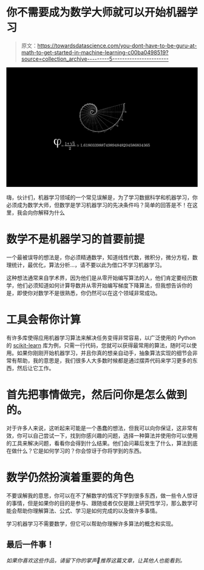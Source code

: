 # 你不需要成为数学大师就可以开始机器学习

> 原文：<https://towardsdatascience.com/you-dont-have-to-be-guru-at-math-to-get-started-in-machine-learning-c00ba0498519?source=collection_archive---------5----------------------->

![](img/0719d3374e5fae2e43755fc695b3e1d1.png)

嗨，伙计们，机器学习领域的一个常见误解是，为了学习数据科学和机器学习，你必须成为数学大师，但数学是学习机器学习的先决条件吗？简单的回答是不！在这里，我会向你解释为什么

# 数学不是机器学习的首要前提

一个最被误导的想法是，你必须精通数学，知道线性代数，微积分，微分方程，数理统计，最优化，算法分析…，请不要以此为借口不学习机器学习。

这种想法通常来自学术界，因为他们是从零开始编写算法的人，他们肯定要经历数学，他们必须知道如何计算导数并从零开始编写梯度下降算法，但我想告诉你的是，即使你对数学不是很熟悉，你仍然可以在这个领域非常成功。

# 工具会帮你计算

有许多库使得应用机器学习算法来解决任务变得非常容易，以广泛使用的 Python 的 [scikit-learn](http://scikit-learn.org/stable/) 库为例，只需一行代码，您就可以获得最常用的算法，随时可以使用。如果你刚刚开始机器学习，并且你真的想亲自动手，抽象算法实现的细节会非常有帮助，我的意思是，我们很多人大多数时候都是通过摆弄代码来学习更多的东西，然后让它工作。

# 首先把事情做完，然后问你是怎么做到的。

对于许多人来说，这听起来可能是一个愚蠢的想法，但我可以向你保证，这非常有效，你可以自己尝试一下，找到你感兴趣的问题，选择一种算法并使用你可以使用的工具来解决问题，看看你会得到什么结果。他们会问幕后发生了什么，算法到底在做什么？它是如何学习的？你会惊讶于你将学到的东西。

# 数学仍然扮演着重要的角色

不要误解我的意思，你可以在不了解数学的情况下学到很多东西，做一些令人惊讶的事情，但是如果你的目的是参与、跟随或者仅仅是跟上研究性学习，那么数学可能会帮助你理解算法、公式、学习是如何完成的以及做许多事情。

学习机器学习不需要数学，但它可以帮助你理解许多算法的概念和实现。

## 最后一件事！

*如果你喜欢这些作品，请留下你的掌声👏推荐这篇文章，让其他人也能看到。*